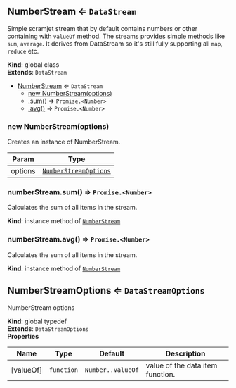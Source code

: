 <a name="NumberStream"></a>

## NumberStream ⇐ <code>DataStream</code>
Simple scramjet stream that by default contains numbers or other containing with `valueOf` method. The streams
provides simple methods like `sum`, `average`. It derives from DataStream so it's still fully supporting all `map`,
`reduce` etc.

**Kind**: global class  
**Extends**: <code>DataStream</code>  

* [NumberStream](#NumberStream) ⇐ <code>DataStream</code>
    * [new NumberStream(options)](#new_NumberStream_new)
    * [.sum()](#NumberStream+sum) ⇒ <code>Promise.&lt;Number&gt;</code>
    * [.avg()](#NumberStream+avg) ⇒ <code>Promise.&lt;Number&gt;</code>

<a name="new_NumberStream_new"></a>

### new NumberStream(options)
Creates an instance of NumberStream.


| Param | Type |
| --- | --- |
| options | [<code>NumberStreamOptions</code>](#NumberStreamOptions) | 

<a name="NumberStream+sum"></a>

### numberStream.sum() ⇒ <code>Promise.&lt;Number&gt;</code>
Calculates the sum of all items in the stream.

**Kind**: instance method of [<code>NumberStream</code>](#NumberStream)  
<a name="NumberStream+avg"></a>

### numberStream.avg() ⇒ <code>Promise.&lt;Number&gt;</code>
Calculates the sum of all items in the stream.

**Kind**: instance method of [<code>NumberStream</code>](#NumberStream)  
<a name="NumberStreamOptions"></a>

## NumberStreamOptions ⇐ <code>DataStreamOptions</code>
NumberStream options

**Kind**: global typedef  
**Extends**: <code>DataStreamOptions</code>  
**Properties**

| Name | Type | Default | Description |
| --- | --- | --- | --- |
| [valueOf] | <code>function</code> | <code>Number..valueOf</code> | value of the data item function. |

